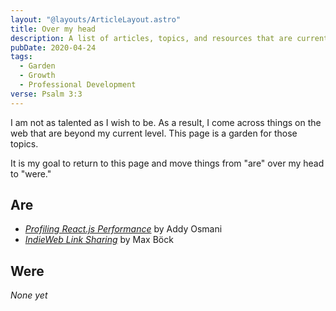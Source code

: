 ```yaml
---
layout: "@layouts/ArticleLayout.astro"
title: Over my head
description: A list of articles, topics, and resources that are currently over my head
pubDate: 2020-04-24
tags:
  - Garden
  - Growth
  - Professional Development
verse: Psalm 3:3
---
```


I am not as talented as I wish to be. As a result, I come across things on the web that are beyond my current level. This page is a garden for those topics.

It is my goal to return to this page and move things from "are" over my head to "were."

## Are

- [_Profiling React.js Performance_](https://addyosmani.com/blog/profiling-react-js/) by Addy Osmani
- [_IndieWeb Link Sharing_](https://mxb.dev/blog/indieweb-link-sharing/) by Max Böck

## Were

_None yet_
